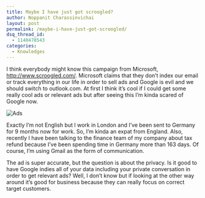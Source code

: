 ```yaml
---
title: Maybe I have just got scroogled?
author: Noppanit Charassinvichai
layout: post
permalink: /maybe-i-have-just-got-scroogled/
dsq_thread_id:
  - 1140478543
categories:
  - Knowledges
---
```

I think everybody might know this campaign from Microsoft, <http://www.scroogled.com/>. Microsoft claims that they don&#8217;t index our email or track everything in our life in order to sell ads and Google is evil and we should switch to outlook.com. At first I think it&#8217;s cool if I could get some really cool ads or relevant ads but after seeing this I&#8217;m kinda scared of Google now.

<img src="http://www.noppanit.com/wp-content/uploads/2013/03/Screen-Shot-2013-03-15-at-09.08.49.png" alt="Ads" class="aligncenter size-full wp-image-1048 cool_border" />

Exactly I&#8217;m not English but I work in London and I&#8217;ve been sent to Germany for 9 months now for work. So, I&#8217;m kinda an expat from England. Also, recently I have been talking to the finance team of my company about tax refund because I&#8217;ve been spending time in Germany more than 163 days. Of course, I&#8217;m using Gmail as the form of communication.

The ad is super accurate, but the question is about the privacy. Is it good to have Google indies all of your data including your private conversation in order to get relevant ads? Well, I don&#8217;t know but if looking at the other way around it&#8217;s good for business because they can really focus on correct target customers.